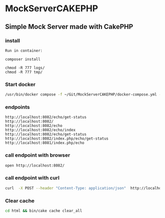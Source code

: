 # MockServerCAKEPHP

## Simple Mock Server made with CakePHP

### install
~~~
Run in container:

composer install

chmod -R 777 logs/
chmod -R 777 tmp/
~~~

### Start docker
~~~sh
/usr/bin/docker compose -f ~/Git/MockServerCAKEPHP/docker-compose.yml -p mockservercakephp up -d
~~~


### endpoints 

~~~text
http://localhost:8082/echo/get-status
http://localhost:8082/
http://localhost:8082/echo
http://localhost:8082/echo/index
http://localhost:8082/echo/get-status
http://localhost:8082/index.php/echo/get-status
http://localhost:8081/index.php/echo
~~~


### call endpoint with browser

~~~bash
open http://localhost:8082/
~~~

### call endpoint with curl

~~~bash
curl  -X POST --header "Content-Type: application/json"  http://localhost:8082/echo
~~~

### Clear cache
 
~~~bash
cd html && bin/cake cache clear_all
~~~